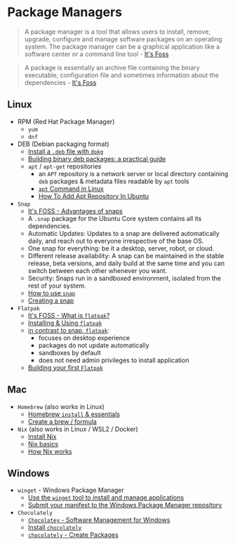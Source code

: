 # Package Managers

> A package manager is a tool that allows users to install, remove, upgrade, configure and manage software packages on an operating system. The package manager can be a graphical application like a software center or a command line tool - [It's Foss](https://itsfoss.com/package-manager/)

> A package is essentially an archive file containing the binary executable, configuration file and sometimes information about the dependencies - [It's Foss](https://itsfoss.com/package-manager/)

## Linux

- RPM (Red Hat Package Manager)
    - `yum`
    - `dnf`
- DEB (Debian packaging format)
    - [Install a `.deb` file with `dpkg`](https://itsfoss.com/install-deb-files-ubuntu/)
    - [Building binary deb packages: a practical guide](https://www.internalpointers.com/post/build-binary-deb-package-practical-guide)
    - `apt` / `apt-get` repositories
        - an `APT` repository is a network server or local directory containing `deb` packages & metadata files readable by `apt` tools
        - [`apt` Command in Linux](https://linuxize.com/post/how-to-use-apt-command/)
        - [How To Add Apt Repository In Ubuntu](https://linuxize.com/post/how-to-add-apt-repository-in-ubuntu/)
- `Snap` 
    - [It's FOSS - Advantages of snaps](https://itsfoss.com/install-snap-linux/)
    - A `.snap` package for the Ubuntu Core system contains all its dependencies.
    - Automatic Updates: Updates to a snap are delivered automatically daily, and reach out to everyone irrespective of the base OS.
    - One snap for everything: be it a desktop, server, robot, or cloud.
    - Different release availability: A snap can be maintained in the stable release, beta versions, and daily build at the same time and you can switch between each other whenever you want.
    - Security: Snaps run in a sandboxed environment, isolated from the rest of your system.
    - [How to use `snap`](https://itsfoss.com/use-snap-packages-ubuntu-16-04/)
    - [Creating a snap](https://snapcraft.io/docs/creating-a-snap)
- `Flatpak` 
    - [It's FOSS - What is `flatpak`?](https://itsfoss.com/what-is-flatpak/)
    - [Installing & Using `flatpak`](https://itsfoss.com/flatpak-guide/)
    - [in contrast to snap, `flatpak`](https://itsfoss.com/flatpak-vs-snap/):
        - focuses on desktop experience
        - packages do not update automatically
        - sandboxes by default
        - does not need admin privileges to install application
    - [Building your first `Flatpak`](https://docs.flatpak.org/en/latest/first-build.html)

## Mac 

- `Homebrew` (also works in Linux)
    - [Homebrew `install` & essentials](https://brew.sh/)
    - [Create a brew / formula](https://docs.brew.sh/Formula-Cookbook)
- `Nix` (also works in Linux / WSL2 / Docker)
    - [Install Nix](https://nixos.org/download.html)
    - [Nix basics](https://nixos.org/guides/ad-hoc-developer-environments.html)
    - [How Nix works](https://nixos.org/guides/how-nix-works.html)

## Windows 

- `winget` - Windows Package Manager
    - [Use the `winget` tool to install and manage applications](https://learn.microsoft.com/en-us/windows/package-manager/winget/)
    - [Submit your manifest to the Windows Package Manager repository](https://learn.microsoft.com/en-us/windows/package-manager/package/repository)
- `Chocolately`
    - [`Chocolatey` - Software Management for Windows](https://docs.chocolatey.org/en-us/)
    - [Install `chocolately`](https://chocolatey.org/install)
    - [`chocolately` - Create Packages](https://docs.chocolatey.org/en-us/create/create-packages)